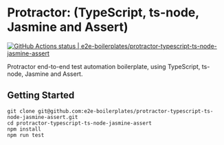 # Protractor: (TypeScript, ts-node, Jasmine and Assert)

[![GitHub Actions status | e2e-boilerplates/protractor-typescript-ts-node-jasmine-assert](https://github.com/e2e-boilerplates/protractor-typescript-ts-node-jasmine-assert/workflows/protractor-typescript-ts-node-jasmine-assert/badge.svg)](https://github.com/e2e-boilerplates/protractor-typescript-ts-node-jasmine-assert/actions?workflow=protractor-typescript-ts-node-jasmine-assert)

Protractor end-to-end test automation boilerplate, using TypeScript, ts-node, Jasmine and Assert.

## Getting Started

    git clone git@github.com:e2e-boilerplates/protractor-typescript-ts-node-jasmine-assert.git
    cd protractor-typescript-ts-node-jasmine-assert
    npm install
    npm run test
